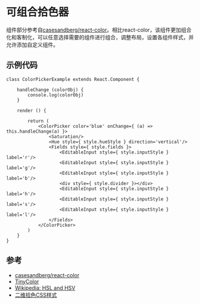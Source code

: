 # 可组合拾色器

组件部分参考自[casesandberg/react-color](https://github.com/casesandberg/react-color)。相比react-color，该组件更加组合化和客制化，可以任意选择需要的组件进行组合，调整布局，设置各组件样式，并允许添加自定义组件。

## 示例代码

```
class ColorPickerExample extends React.Component {

	handleChange (colorObj) {
		console.log(colorObj)
	}

	render () {

		return (
			<ColorPicker color='blue' onChange={ (a) => this.handleChange(a) }>				
				<Saturation/>
				<Hue style={ style.hueStyle } direction='vertical'/>
				<Fields style={ style.fields }>
					<EditableInput style={ style.inputStyle } label='r'/>
					<EditableInput style={ style.inputStyle } label='g'/>
					<EditableInput style={ style.inputStyle } label='b'/>
					<div style={ style.divider }></div>
					<EditableInput style={ style.inputStyle } label='h'/>
					<EditableInput style={ style.inputStyle } label='s'/>
					<EditableInput style={ style.inputStyle } label='l'/>
				</Fields>
			</ColorPicker>
		)
	}
}
```

## 参考

- [casesandberg/react-color](https://github.com/casesandberg/react-color)
- [TinyColor](https://github.com/bgrins/TinyColor)
- [Wikipedia: HSL and HSV](https://en.wikipedia.org/wiki/HSL_and_HSV)
- [二维拾色CSS样式](http://codepen.io/huangbuyi/pen/gmbvov)